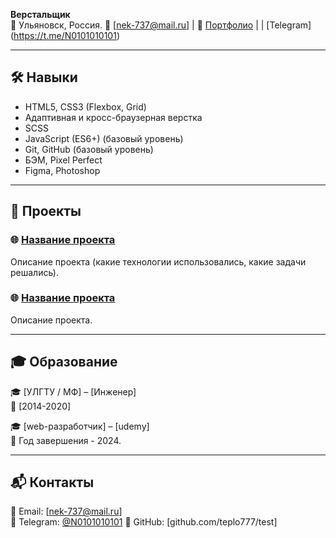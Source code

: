 **Верстальщик**  
📍 Ульяновск, Россия.
📧 [nek-737@mail.ru] | 
🔗 [Портфолио](https://github.com/teplo777/test) |  | [Telegram] (https://t.me/N0101010101)

---

## 🛠️ Навыки

- HTML5, CSS3 (Flexbox, Grid)
- Адаптивная и кросс-браузерная верстка
- SCSS
- JavaScript (ES6+) (базовый уровень)
- Git, GitHub (базовый уровень)
- БЭМ, Pixel Perfect
- Figma, Photoshop

---


## 📂 Проекты

### 🌐 [Название проекта](https://github.com/yourusername/project-name)  
Описание проекта (какие технологии использовались, какие задачи решались).  

### 🌐 [Название проекта](https://github.com/yourusername/project-name)  
Описание проекта.  


---

## 🎓 Образование

🎓 [УЛГТУ / МФ] – [Инженер]  
📅 [2014-2020]  

🎓 [web-разработчик] – [udemy]  
📅 Год завершения - 2024.

---


## 📬 Контакты

💌 Email: [nek-737@mail.ru]  
📱 Telegram: [@N0101010101](https://t.me/N0101010101)
🔗 GitHub: [github.com/teplo777/test]
